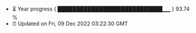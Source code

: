 - ⏳ Year progress { ████████████████████████████▁▁ } 93.74 %
- ⏰ Updated on Fri, 09 Dec 2022 03:22:30 GMT

